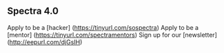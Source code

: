 ## Spectra 4.0

Apply to be a [hacker] (https://tinyurl.com/sospectra)
Apply to be a [mentor] (https://tinyurl.com/spectramentors)
Sign up for our [newsletter] (http://eepurl.com/djGsIH)
